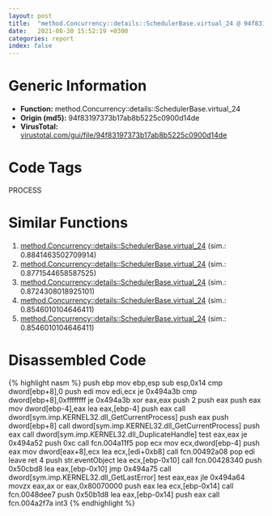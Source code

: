 ```yaml
---
layout: post
title:  "method.Concurrency꞉꞉details꞉꞉SchedulerBase.virtual_24 @ 94f83197373b17ab8b5225c0900d14de"
date:   2021-08-30 15:52:19 +0300
categories: report
index: false
---
```


# Generic Information
- **Function:** method.Concurrency꞉꞉details꞉꞉SchedulerBase.virtual\_24
- **Origin (md5):** 94f83197373b17ab8b5225c0900d14de
- **VirusTotal:** [virustotal.com/gui/file/94f83197373b17ab8b5225c0900d14de][virustotal_ref]

# Code Tags
<span class="tag" id="PROCESS">PROCESS</span>


# Similar Functions

1. [method.Concurrency꞉꞉details꞉꞉SchedulerBase.virtual\_24][similar_1_ref] (sim.: 0.8841463502709914)
2. [method.Concurrency꞉꞉details꞉꞉SchedulerBase.virtual\_24][similar_2_ref] (sim.: 0.8771544658587525)
3. [method.Concurrency꞉꞉details꞉꞉SchedulerBase.virtual\_24][similar_3_ref] (sim.: 0.8724308018925101)
4. [method.Concurrency꞉꞉details꞉꞉SchedulerBase.virtual\_24][similar_4_ref] (sim.: 0.8546010104646411)
5. [method.Concurrency꞉꞉details꞉꞉SchedulerBase.virtual\_24][similar_5_ref] (sim.: 0.8546010104646411)


# Disassembled Code

{% highlight nasm %}
push ebp
mov ebp,esp
sub esp,0x14
cmp dword[ebp+8],0
push edi
mov edi,ecx
je 0x494a3b
cmp dword[ebp+8],0xffffffff
je 0x494a3b
xor eax,eax
push 2
push eax
push eax
mov dword[ebp-4],eax
lea eax,[ebp-4]
push eax
call dword[sym.imp.KERNEL32.dll_GetCurrentProcess]
push eax
push dword[ebp+8]
call dword[sym.imp.KERNEL32.dll_GetCurrentProcess]
push eax
call dword[sym.imp.KERNEL32.dll_DuplicateHandle]
test eax,eax
je 0x494a52
push 0xc
call fcn.004a11f5
pop ecx
mov ecx,dword[ebp-4]
push eax
mov dword[eax+8],ecx
lea ecx,[edi+0xb8]
call fcn.00492a08
pop edi
leave 
ret 4
push str.eventObject
lea ecx,[ebp-0x10]
call fcn.00428340
push 0x50cbd8
lea eax,[ebp-0x10]
jmp 0x494a75
call dword[sym.imp.KERNEL32.dll_GetLastError]
test eax,eax
jle 0x494a64
movzx eax,ax
or eax,0x80070000
push eax
lea ecx,[ebp-0x14]
call fcn.0048dee7
push 0x50b1d8
lea eax,[ebp-0x14]
push eax
call fcn.004a2f7a
int3 
{% endhighlight %}


[similar_1_ref]: /report/method.Concurrency꞉꞉details꞉꞉SchedulerBase.virtual_24@065d95e046989885ac0aa05648eeda39
[similar_2_ref]: /report/method.Concurrency꞉꞉details꞉꞉SchedulerBase.virtual_24@843c4207147f5bab0e104024677fd9ec
[similar_3_ref]: /report/method.Concurrency꞉꞉details꞉꞉SchedulerBase.virtual_24@ba63c5f75a2177720b184529dbf918cf
[similar_4_ref]: /report/method.Concurrency꞉꞉details꞉꞉SchedulerBase.virtual_24@27ac6b5c7fa1ad11790cdc733c25a701
[similar_5_ref]: /report/method.Concurrency꞉꞉details꞉꞉SchedulerBase.virtual_24@9b5524245506621a9773176393787e61
[virustotal_ref]: https://www.virustotal.com/gui/file/94f83197373b17ab8b5225c0900d14de